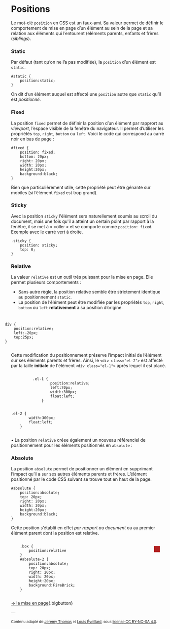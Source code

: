 # Positions

Le mot-clé `position` en CSS est un faux-ami. Sa valeur permet de définir le comportement de mise en page d’un élément au sein de la page et sa relation aux éléments qui l’entourent (éléments parents, enfants et frères (_siblings_).

### Static

Par défaut (tant qu’on ne l’a pas modifiée), la `position` d’un élément est `static`.

    #static {
        position:static;
    }

On dit d’un élément auquel est affecté une `position` autre que `static` qu’il est _positionné_.

### Fixed

La position `fixed` permet de définir la position d’un élément par rapprort au _viewport_, l’espace visible de la fenêtre du navigateur. Il permet d’utiliser les propriétés `top`, `right`, `bottom` ou `left`. Voici le code qui correspond au carré noir en bas de page :

    #fixed {
        position: fixed;
        bottom: 20px;
        right: 20px;
        width: 20px;
        height:20px;
        background:black;
    }

Bien que particulièrement utile, cette propriété peut être gênante sur mobiles (si l’élément `fixed` est trop grand).



### Sticky
Avec la position `sticky` l'élément sera naturellement soumis au scroll du document, mais une fois qu'il a atteint un certain point par rapport à la fenêtre, il se met à « coller » et se comporte comme `position: fixed`. Exemple avec le carré vert à droite. 



    .sticky {
        position: sticky;
        top: 0;
    }
<div class="sticky"></div>

### Relative

La valeur `relative` est un outil très puissant pour la mise en page. Elle permet plusieurs comportements :  

* Sans autre règle, la position relative semble être strictement identique au positionnement `static`.
* La position de l’élément peut être modifiée par les propriétés `top`, `right`, `bottom` ou `left` **relativement** à sa position d’origine.

<div style="padding-bottom:25px">

<div class="el no-padding">

<article class="el " style="position:relative; left:-20px; top:25px; z-index:3">

    div {
        position:relative;
        left:-20px;
        top:25px;
    }

</article>

</div>

</div>

Cette modification du positionnement préserve l’impact initial de l’élément sur ses éléments parents et frères. Ainsi, le `<div class="el-2">` est affecté par la taille **initiale** de l'élément `<div class="el-1">` après lequel il est placé.

<div class="el clearfix" style="overflow:auto">

<div class="el " style="position:relative; left:70px; width:300px; float:left;">

    .el-1 {
            position:relative;
            left:70px;
            width:300px;
            float:left;
        }

</div>

<div class="el " style="width:300px; float:left;">

    .el-2 {
            width:300px;
            float:left;
        }

</div>

</div>

• La position `relative` créee également un nouveau référenciel de positionnement pour les éléments positionnés en `absolute` :

### Absolute

La position `absolute` permet de positionner un élément en supprimant l’impact qu’il a sur ses autres éléments parents et frères. L’élément positionné par le code CSS suivant se trouve tout en haut de la page.

    #absolute {
        position:absolute;
        top: 20px;
        right: 20px;
        width: 20px;
        height:20px;
        background:black;
    }

Cette position s’établit en effet _par rapport au document_ ou au premier élément parent dont la position est relative.

<div class="el box" style="position:relative">
    <div style="position:absolute; top: 20px; right: 20px; width: 20px; height:20px; background:FireBrick;"></div>
    <pre><code>
    .box {
        position:relative
    }
    #absolute-2 {
        position:absolute;
        top: 20px;
        right: 20px;
        width: 20px;
        height:20px;
        background:FireBrick;
    }
    </code></pre>
</div>

[→ la mise en page](../layout/){.bigbutton}


—

<small>Contenu adapté de [Jeremy Thomas](https://marksheet.io) et [Louis Éveillard](http://pca.louiseveillard.com/),  sous [license CC BY-NC-SA 4.0](https://creativecommons.org/licenses/by-nc-sa/4.0/). </small>
